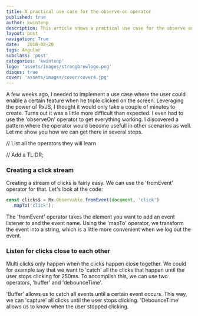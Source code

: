 ```yaml
---
title: A practical use case for the observe-on operator
published: true
author: kwintenp
description: This article shows a practical use case for the observe on operator
layout: post
navigation: True
date:   2018-02-20
tags: Angular
subclass: 'post'
categories: 'kwintenp'
logo: 'assets/images/strongbrewlogo.png'
disqus: true
cover: 'assets/images/cover/cover4.jpg'
---
```

A few weeks ago, I needed to implement a use case where the user could enable a certain feature when he triple clicked on the screen. Leveraging the power of RxJS, I thought it would only take a couple of minutes to create. Turns out it was a little more difficult than expected. I even had to use the 'observeOn' operator to get everything working. I discovered a pattern where the operator would become usefull in other scenarios as well. Let me show you how we can get there in several steps.

// List all the operators they will learn

// Add a TL:DR;

### Creating a click stream

Creating a stream of clicks is fairly easy. We can use the 'fromEvent' operator for that. Let's look at the code:

```typescript
const clicks$ = Rx.Observable.fromEvent(document, 'click')
  .mapTo('click');
```

The 'fromEvent' operator takes the element you want to add an event listener to and the event name. Using the 'mapTo' operator, we transform the event into a string, which is a little more convenient when we log out the event.

### Listen for clicks close to each other

Multi clicks only happen when the clicks happen close together. We could for example say that we want to 'catch' all the clicks that happen until the user stops clicking for 250ms. To accomplish this, we can use two operators, 'buffer' and 'debounceTime'. 

'Buffer' allows us to catch all events until a certain event occurs. This way, we can 'capture' all clicks until the user stops clicking.
'DebounceTime' allows us to know when the user stopped clicking.










 